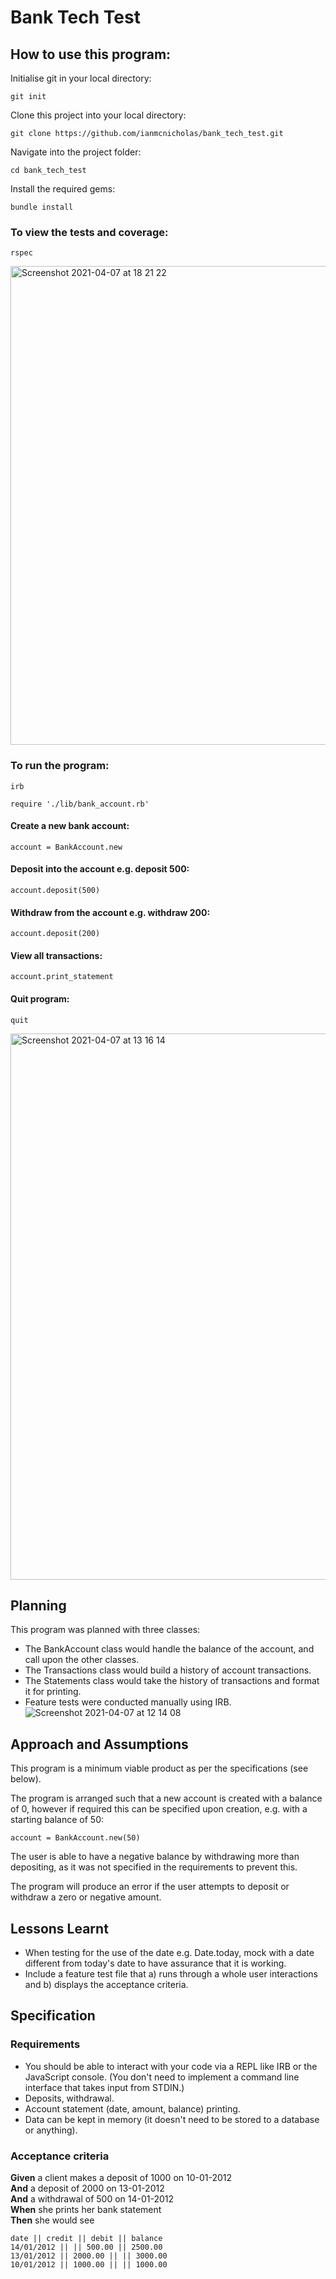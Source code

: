 # Bank Tech Test #

## How to use this program: ##
Initialise git in your local directory:
```
git init
```
Clone this project into your local directory:
```
git clone https://github.com/ianmcnicholas/bank_tech_test.git
```
Navigate into the project folder:
```
cd bank_tech_test
```
Install the required gems:
```
bundle install
```
### To view the tests and coverage: ###
```
rspec
```
<img width="766" alt="Screenshot 2021-04-07 at 18 21 22" src="https://user-images.githubusercontent.com/75983723/113908111-16697800-97ce-11eb-9803-fb73be1f501c.png">

### To run the program: ###
```
irb
```
```
require './lib/bank_account.rb'
```
#### Create a new bank account: ####
```
account = BankAccount.new
```
#### Deposit into the account e.g. deposit 500: ####
```
account.deposit(500)
```
#### Withdraw from the account e.g. withdraw 200: ####
```
account.deposit(200)
```
#### View all transactions: ####
```
account.print_statement
```
#### Quit program: ####
```
quit
```
<img width="874" alt="Screenshot 2021-04-07 at 13 16 14" src="https://user-images.githubusercontent.com/75983723/113864978-77c82180-97a3-11eb-806d-f7f597c16365.png">

## Planning ##

This program was planned with three classes:
* The BankAccount class would handle the balance of the account, and call upon the other classes.
* The Transactions class would build a history of account transactions.
* The Statements class would take the history of transactions and format it for printing.
* Feature tests were conducted manually using IRB.
![Screenshot 2021-04-07 at 12 14 08](https://user-images.githubusercontent.com/75983723/113857733-c8874c80-979a-11eb-9ff7-aaa3d1291280.png)

## Approach and Assumptions ##

This program is a minimum viable product as per the specifications (see below).

The program is arranged such that a new account is created with a balance of 0, however if required this can be specified upon creation, e.g. with a starting balance of 50:
```
account = BankAccount.new(50)
```

The user is able to have a negative balance by withdrawing more than depositing, as it was not specified in the requirements to prevent this.

The program will produce an error if the user attempts to deposit or withdraw a zero or negative amount.

## Lessons Learnt ##

* When testing for the use of the date e.g. Date.today, mock with a date different from today's date to have assurance that it is working.
* Include a feature test file that a) runs through a whole user interactions and b) displays the acceptance criteria.

## Specification

### Requirements

* You should be able to interact with your code via a REPL like IRB or the JavaScript console.  (You don't need to implement a command line interface that takes input from STDIN.)
* Deposits, withdrawal.
* Account statement (date, amount, balance) printing.
* Data can be kept in memory (it doesn't need to be stored to a database or anything).

### Acceptance criteria

**Given** a client makes a deposit of 1000 on 10-01-2012  
**And** a deposit of 2000 on 13-01-2012  
**And** a withdrawal of 500 on 14-01-2012  
**When** she prints her bank statement  
**Then** she would see

```
date || credit || debit || balance
14/01/2012 || || 500.00 || 2500.00
13/01/2012 || 2000.00 || || 3000.00
10/01/2012 || 1000.00 || || 1000.00
```
